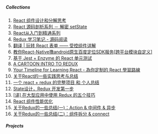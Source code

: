 ##### Collections

1. [React 组件设计和分解思考](https://segmentfault.com/a/1190000009952681)
2. [React 源码剖析系列 － 解密 setState](https://zhuanlan.zhihu.com/p/20328570)
3. [React从入门到精通系列](https://segmentfault.com/a/1190000007790578)
4. [Redux 学习笔记 - 源码阅读](https://juejin.im/post/59754b63f265da6c2b76c0c9)
5. [翻译 | 玩转 React 表单 —— 受控组件详解](https://juejin.im/post/5979c26df265da3e0f117aa9)
6. [教你React-Native撸android原生百度定位SDK服务[跨平台模块自定义]](http://www.jianshu.com/p/670bbad853f6)
7. [基于 Jest + Enzyme 的 React 单元测试](https://github.com/superman66/react-test-demo)
8. [A CARTOON INTRO TO REDUX](https://github.com/jasonslyvia/a-cartoon-intro-to-redux-cn)
9. [Your Timeline for Learning React - 為你定制的 React 學習路線 ](https://github.com/aleen42/PersonalWiki/blob/master/translation/your_timeline_for_learning_react/your_timeline_for_learning_react.md)
10. [关于React的一些实践思考与总结](http://cnt1992.xyz/2016/08/06/summary-of-react-base-on-practice/)
11. [一个 react + redux 的完整项目 和 个人总结](https://github.com/bailicangdu/react-pxq)
12. [State设计，Redux 开发第一步](http://www.jianshu.com/p/ba8654cb77b6)
13. [[译] 在大型应用中使用 Redux 的五个技巧](https://juejin.im/post/5980514151882537b41c4c0d)
14. [React 组件性能优化](https://www.manster.me/?p=656)
15. [关于Redux的一些总结(一)：Action & 中间件 & 异步](https://github.com/dwqs/blog/issues/35)
16. [关于Redux的一些总结(二)：组件拆分 & connect](https://github.com/dwqs/blog/issues/38)

##### Projects


